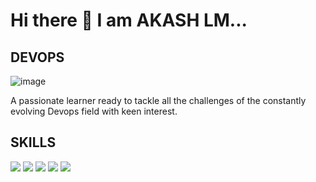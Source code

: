 # Hi there 👋  I am AKASH LM...

## DEVOPS

![image](https://miro.medium.com/v2/resize:fit:1400/1*toYapRvF2zf6KVcKb1qOMg.png)

A passionate learner ready to tackle all the challenges of the constantly evolving Devops field with keen interest.

<!-- ![image](https://miro.medium.com/v2/resize:fit:1400/1*toYapRvF2zf6KVcKb1qOMg.png) -->

## SKILLS 

<img src="https://img.shields.io/badge/Docker-2CA5E0?style=for-the-badge&logo=docker&logoColor=white" />
<img src="https://img.shields.io/badge/Helm-0F1689?style=for-the-badge&logo=Helm&labelColor=0F1689" />
<img src="https://img.shields.io/badge/kubernetes-326ce5.svg?&style=for-the-badge&logo=kubernetes&logoColor=white" />
<img src="https://img.shields.io/badge/Linux-FCC624?style=for-the-badge&logo=linux&logoColor=black" />
<img src="https://img.shields.io/badge/GitHub_Actions-2088FF?style=for-the-badge&logo=github-actions&logoColor=white" />
